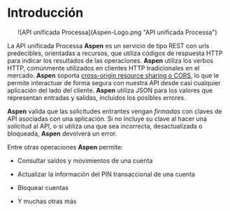
# Introducción

<p align="center">
![API unificada Processa](Aspen-Logo.png "API unificada Processa")
</p>

La API unificada Processa **Aspen** es un servicio de tipo REST con urls predecibles, orientadas a recursos, que utiliza códigos de respuesta HTTP para indicar los resultados de las operaciones. **Aspen** utiliza los verbos HTTP, comúnmente utilizados en clientes HTTP tradicionales en el mercado. **Aspen** soporta [cross-origin resource sharing o CORS](https://en.wikipedia.org/wiki/Cross-origin_resource_sharing), lo que le permite interactuar de forma segura con nuestra API desde casi cualquier aplicación del lado del cliente. **Aspen** utiliza JSON para los valores que representan entradas y salidas, incluidos los posibles errores.

**Aspen** valida que las solicitudes entrantes vengan _firmadas_ con claves de API asociadas con una aplicación. Si no incluye su clave al hacer una solicitud al API, o si utiliza una que sea incorrecta,  desactualizada o bloqueada, **Aspen** devolverá un error.

Entre otras operaciones **Aspen** permite:

- Consultar saldos y movimientos de una cuenta

- Actualizar la información del PIN transaccional de una cuenta

- Bloquear cuentas

- Y muchas otras más
